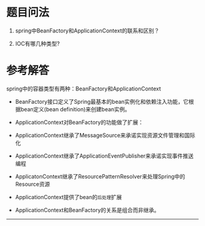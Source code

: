 # 题目问法

1. spring中BeanFactory和ApplicationContext的联系和区别？

2. IOC有哪几种类型? 

# 参考解答
spring中的容器类型有两种：BeanFactory和ApplicationContext

* BeanFactory接口定义了Spring最基本的bean实例化和依赖注入功能，它根据bean定义(bean definition)来创建bean实例。

* ApplicationContext对BeanFactory的功能做了扩展：
 * ApplicationContext继承了MessageSource来承诺实现资源文件管理和国际化
 * ApplicationContext继承了ApplicationEventPublisher来承诺实现事件推送编程
 * ApplicatonContext继承了ResourcePatternResolver来处理Spring中的Resource资源
 * ApplicationContext提供了bean的`后处理`扩展
 
* ApplicationContext和BeanFactory的关系是组合而非继承。

---

